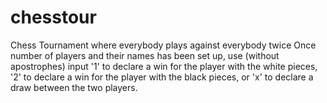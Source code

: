 # chesstour
Chess Tournament where everybody plays against everybody twice
Once number of players and their names has been set up, use (without apostrophes) input '1' to declare a win for the player with the white pieces, '2' to declare a win for the player with the black pieces, or 'x' to declare a draw between the two players.
